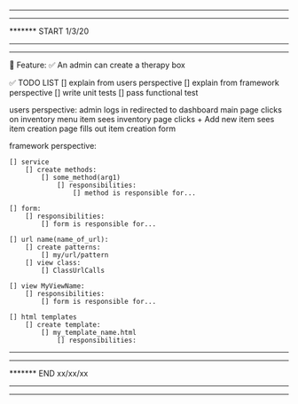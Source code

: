*******************************
*******
******* START 1/3/20
*******
*******************************

📜 Feature:
    ✅  An admin can create a therapy box


✅ TODO LIST 
[] explain from users perspective
[] explain from framework perspective
[] write unit tests
[] pass functional test


users perspective:
    admin logs in
    redirected to dashboard main page
    clicks on inventory menu item
    sees inventory page
    clicks + Add new item
    sees item creation page
    fills out item creation form
    





framework perspective:

    [] service
        [] create methods:
            [] some_method(arg1)           
                [] responsibilities:
                    [] method is responsible for...

    [] form:
        [] responsibilities:
            [] form is responsible for...

    [] url name(name_of_url): 
        [] create patterns:
            [] my/url/pattern
        [] view class:
            [] ClassUrlCalls

    [] view MyViewName:
        [] responsibilities:
            [] form is responsible for...

    [] html templates
        [] create template:
            [] my_template_name.html
                [] responsibilities:


*******************************
*******
******* END xx/xx/xx
*******
*******************************